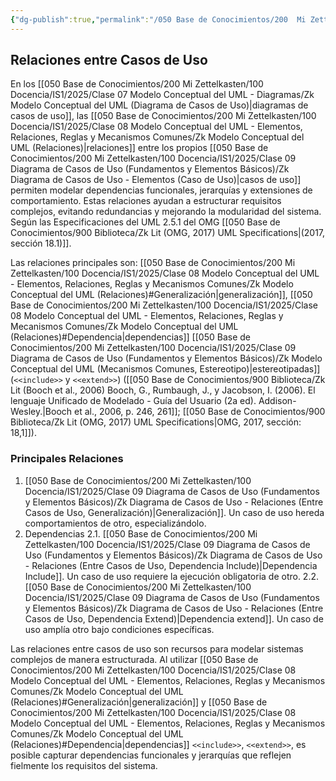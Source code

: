 ```yaml
---
{"dg-publish":true,"permalink":"/050 Base de Conocimientos/200  Mi Zettelkasten/100 Docencia/IS1/2025/Clase 09 Diagrama de Casos de Uso (Fundamentos y Elementos Básicos)/Zk Diagrama de Casos de Uso - Relaciones (Entre Casos de Uso)/","tags":["digitalGarden"]}
---
```


## Relaciones entre Casos de Uso

En los [[050 Base de Conocimientos/200  Mi Zettelkasten/100 Docencia/IS1/2025/Clase 07 Modelo Conceptual del UML - Diagramas/Zk Modelo Conceptual del UML (Diagrama de Casos de Uso)\|diagramas de casos de uso]], las [[050 Base de Conocimientos/200  Mi Zettelkasten/100 Docencia/IS1/2025/Clase 08 Modelo Conceptual del UML - Elementos, Relaciones, Reglas y Mecanismos Comunes/Zk Modelo Conceptual del UML (Relaciones)\|relaciones]] entre los propios [[050 Base de Conocimientos/200  Mi Zettelkasten/100 Docencia/IS1/2025/Clase 09 Diagrama de Casos de Uso (Fundamentos y Elementos Básicos)/Zk Diagrama de Casos de Uso - Elementos (Caso de Uso)\|casos de uso]] permiten modelar dependencias funcionales, jerarquías y extensiones de comportamiento. Estas relaciones ayudan a estructurar requisitos complejos, evitando redundancias y mejorando la modularidad del sistema. Según las Especificaciones del UML 2.5.1 del OMG [[050 Base de Conocimientos/900 Biblioteca/Zk Lit (OMG, 2017) UML Specifications\|(2017, sección 18.1)]].

Las relaciones principales son: [[050 Base de Conocimientos/200  Mi Zettelkasten/100 Docencia/IS1/2025/Clase 08 Modelo Conceptual del UML - Elementos, Relaciones, Reglas y Mecanismos Comunes/Zk Modelo Conceptual del UML (Relaciones)#Generalización\|generalización]], [[050 Base de Conocimientos/200  Mi Zettelkasten/100 Docencia/IS1/2025/Clase 08 Modelo Conceptual del UML - Elementos, Relaciones, Reglas y Mecanismos Comunes/Zk Modelo Conceptual del UML (Relaciones)#Dependencia\|dependencias]] [[050 Base de Conocimientos/200  Mi Zettelkasten/100 Docencia/IS1/2025/Clase 09 Diagrama de Casos de Uso (Fundamentos y Elementos Básicos)/Zk Modelo Conceptual del UML (Mecanismos Comunes, Estereotipo)\|estereotipadas]] (`<<include>>` y `<<extend>>`) ([[050 Base de Conocimientos/900 Biblioteca/Zk Lit (Booch et al., 2006) Booch, G., Rumbaugh, J., y Jacobson, I. (2006). El lenguaje Unificado de Modelado - Guía del Usuario (2a ed). Addison-Wesley.\|Booch et al., 2006, p. 246, 261]]; [[050 Base de Conocimientos/900 Biblioteca/Zk Lit (OMG, 2017) UML Specifications\|OMG, 2017,  sección: 18,1]]).

### Principales Relaciones

1. [[050 Base de Conocimientos/200  Mi Zettelkasten/100 Docencia/IS1/2025/Clase 09 Diagrama de Casos de Uso (Fundamentos y Elementos Básicos)/Zk Diagrama de Casos de Uso - Relaciones (Entre Casos de Uso, Generalización)\|Generalización]]. Un caso de uso hereda comportamientos de otro, especializándolo.
2. Dependencias
	2.1. [[050 Base de Conocimientos/200  Mi Zettelkasten/100 Docencia/IS1/2025/Clase 09 Diagrama de Casos de Uso (Fundamentos y Elementos Básicos)/Zk Diagrama de Casos de Uso - Relaciones (Entre Casos de Uso, Dependencia Include)\|Dependencia Include]]. Un caso de uso requiere la ejecución obligatoria de otro.
	2.2. [[050 Base de Conocimientos/200  Mi Zettelkasten/100 Docencia/IS1/2025/Clase 09 Diagrama de Casos de Uso (Fundamentos y Elementos Básicos)/Zk Diagrama de Casos de Uso - Relaciones (Entre Casos de Uso, Dependencia Extend)\|Dependencia extend]]. Un caso de uso amplía otro bajo condiciones específicas.

Las relaciones entre casos de uso son recursos para modelar sistemas complejos de manera estructurada. Al utilizar [[050 Base de Conocimientos/200  Mi Zettelkasten/100 Docencia/IS1/2025/Clase 08 Modelo Conceptual del UML - Elementos, Relaciones, Reglas y Mecanismos Comunes/Zk Modelo Conceptual del UML (Relaciones)#Generalización\|generalización]] y [[050 Base de Conocimientos/200  Mi Zettelkasten/100 Docencia/IS1/2025/Clase 08 Modelo Conceptual del UML - Elementos, Relaciones, Reglas y Mecanismos Comunes/Zk Modelo Conceptual del UML (Relaciones)#Dependencia\|dependencias]] `<<include>>`, `<<extend>>`, es posible capturar dependencias funcionales y jerarquías que reflejen fielmente los requisitos del sistema.
